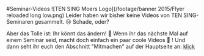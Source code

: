 #Seminar-Videos
![TEN SING Moers Logo](/footage/banner 2015/Flyer reloaded long low.png)
Leider haben wir bisher keine Videos von TEN SING-Seminaren gesammelt. :cry: Schade, oder? 

Aber das Tolle ist: Ihr könnt das ändern! :tada: Wenn ihr das nächste Mal auf einem Seminar seid, macht doch einfach ein paar coole Videos :movie_camera: ! Und dann seht ihr euch den Abschnitt "Mitmachen" auf der Hauptseite an: [klick](../../Linkliste.md#mitmachen)